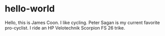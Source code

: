 # hello-world
Hello, this is James Coon.  I like cycling.  Peter Sagan is my current favorite pro-cyclist.  I ride an HP Velotechnik Scorpion FS 26 trike.
